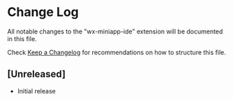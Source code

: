 # Change Log

All notable changes to the "wx-miniapp-ide" extension will be documented in this file.

Check [Keep a Changelog](http://keepachangelog.com/) for recommendations on how to structure this file.

## [Unreleased]

- Initial release